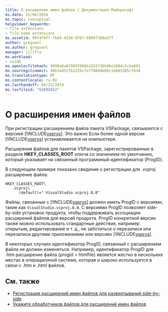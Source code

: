 ```yaml
---
title: О расширения имен файлов | Документация Майкрософт
ms.date: 11/04/2016
ms.topic: conceptual
helpviewer_keywords:
- file extensions
- file name extensions
ms.assetid: 99f4f9ff-fb84-4258-9787-6890f308a57f
author: gregvanl
ms.author: gregvanl
manager: jillfra
ms.workload:
- vssdk
ms.openlocfilehash: 9998a8a07995f866b1833736b96e2884c5cba091
ms.sourcegitcommit: 94b3a052fb1229c7e7f8804b09c1d403385c7630
ms.translationtype: MT
ms.contentlocale: ru-RU
ms.lasthandoff: 04/23/2019
ms.locfileid: "62892652"
---
```

# <a name="about-file-name-extensions"></a>О расширения имен файлов
При регистрации расширением файла пакета VSPackage, связывается с версией [!INCLUDE[vsprvs](../code-quality/includes/vsprvs_md.md)]. Это важно Если более одной версии [!INCLUDE[vsprvs](../code-quality/includes/vsprvs_md.md)] устанавливается на компьютере.

 Расширения файлов для пакетов VSPackage, зарегистрированные в разделе **HKEY_CLASSES_ROOT** ключа со значением по умолчанию, который указывает на связанный программный идентификатор (ProgID).

 В следующем примере показано сведения о регистрации для *.vcproj* расширение файла:

```
HKEY_CLASSES_ROOT\
   .vcproj\
      (default)=" VisualStudio.vcproj.8.0"
```

 Файлы, связанные с [!INCLUDE[vsprvs](../code-quality/includes/vsprvs_md.md)] должен иметь ProgID с версиями, такие как `VisualStudio.vcproj.8.0`. С версиями ProgID позволяет side-by-side установок продукта, чтобы поддерживать ассоциации расширений файлов для версий продукта. ProgID конкретной версии также можно использовать стандартные действия, например открытым, редактирование и т. д., не заботиться о перезаписи или перезаписи другими приложениями или версиях [!INCLUDE[vsprvs](../code-quality/includes/vsprvs_md.md)].

 В некоторых случаях идентификатор ProgID, связанный с расширением файла не должен изменяться. Например, идентификатор ProgID для *.htm* расширение файла (progid = htmlfile) является жестко в нескольких местах в операционной системе, которая и широко используется в связи с *.htm* и *.html* файлов.

## <a name="see-also"></a>См. также
- [Регистрация расширений имен файлов для развертываний side-by-side](../extensibility/registering-file-name-extensions-for-side-by-side-deployments.md)
- [Укажите обработчиков файлов для расширений имен файлов](../extensibility/specifying-file-handlers-for-file-name-extensions.md)